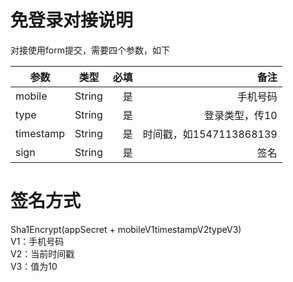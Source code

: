 # 免登录对接说明
对接使用form提交，需要四个参数，如下

参数|类型|必填|备注
--|:--:|--:|--:
mobile|String|是|手机号码
type|String|是|登录类型，传10
timestamp|String|是|时间戳，如1547113868139
sign|String|是|签名

# 签名方式
Sha1Encrypt(appSecret + mobileV1timestampV2typeV3)<br />
V1：手机号码<br />
V2：当前时间戳<br />
V3：值为10
